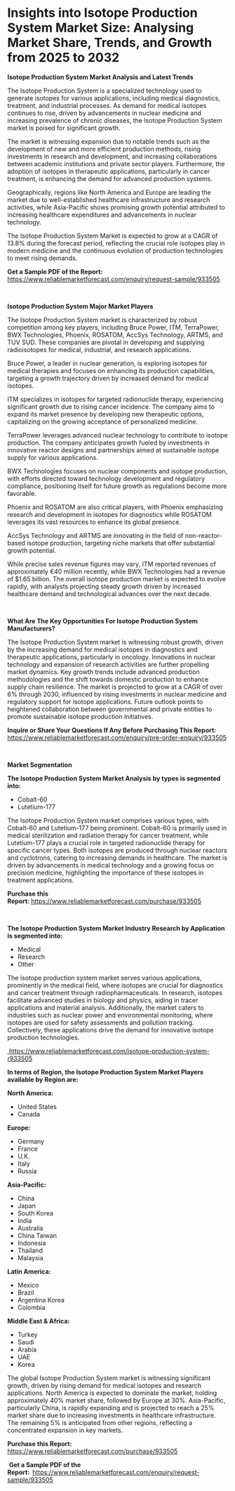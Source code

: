 <p><h1>Insights into Isotope Production System Market Size: Analysing Market Share, Trends, and Growth from 2025 to 2032</h1></p><p><strong>Isotope Production System Market Analysis and Latest Trends</strong></p>
<p><p>The Isotope Production System is a specialized technology used to generate isotopes for various applications, including medical diagnostics, treatment, and industrial processes. As demand for medical isotopes continues to rise, driven by advancements in nuclear medicine and increasing prevalence of chronic diseases, the Isotope Production System market is poised for significant growth. </p><p>The market is witnessing expansion due to notable trends such as the development of new and more efficient production methods, rising investments in research and development, and increasing collaborations between academic institutions and private sector players. Furthermore, the adoption of isotopes in therapeutic applications, particularly in cancer treatment, is enhancing the demand for advanced production systems. </p><p>Geographically, regions like North America and Europe are leading the market due to well-established healthcare infrastructure and research activities, while Asia-Pacific shows promising growth potential attributed to increasing healthcare expenditures and advancements in nuclear technology. </p><p>The Isotope Production System Market is expected to grow at a CAGR of 13.8% during the forecast period, reflecting the crucial role isotopes play in modern medicine and the continuous evolution of production technologies to meet rising demands.</p></p>
<p><strong>Get a Sample PDF of the Report:&nbsp;</strong> <a href="https://www.reliablemarketforecast.com/enquiry/request-sample/933505?utm_campaign=2822&utm_medium=2&utm_source=Github&utm_content=ia&utm_term=18042025&utm_id=isotope-production-system">https://www.reliablemarketforecast.com/enquiry/request-sample/933505</a></p>
<p>&nbsp;</p>
<p><strong>Isotope Production System Major Market Players</strong></p>
<p><p>The Isotope Production System market is characterized by robust competition among key players, including Bruce Power, ITM, TerraPower, BWX Technologies, Phoenix, ROSATOM, AccSys Technology, ARTMS, and TUV SUD. These companies are pivotal in developing and supplying radioisotopes for medical, industrial, and research applications.</p><p>Bruce Power, a leader in nuclear generation, is exploring isotopes for medical therapies and focuses on enhancing its production capabilities, targeting a growth trajectory driven by increased demand for medical isotopes.</p><p>ITM specializes in isotopes for targeted radionuclide therapy, experiencing significant growth due to rising cancer incidence. The company aims to expand its market presence by developing new therapeutic options, capitalizing on the growing acceptance of personalized medicine.</p><p>TerraPower leverages advanced nuclear technology to contribute to isotope production. The company anticipates growth fueled by investments in innovative reactor designs and partnerships aimed at sustainable isotope supply for various applications.</p><p>BWX Technologies focuses on nuclear components and isotope production, with efforts directed toward technology development and regulatory compliance, positioning itself for future growth as regulations become more favorable.</p><p>Phoenix and ROSATOM are also critical players, with Phoenix emphasizing research and development in isotopes for diagnostics while ROSATOM leverages its vast resources to enhance its global presence.</p><p>AccSys Technology and ARTMS are innovating in the field of non-reactor-based isotope production, targeting niche markets that offer substantial growth potential.</p><p>While precise sales revenue figures may vary, ITM reported revenues of approximately €40 million recently, while BWX Technologies had a revenue of $1.65 billion. The overall isotope production market is expected to evolve rapidly, with analysts projecting steady growth driven by increased healthcare demand and technological advances over the next decade.</p></p>
<p>&nbsp;</p>
<p><strong>What Are The Key Opportunities For Isotope Production System Manufacturers?</strong></p>
<p><p>The Isotope Production System market is witnessing robust growth, driven by the increasing demand for medical isotopes in diagnostics and therapeutic applications, particularly in oncology. Innovations in nuclear technology and expansion of research activities are further propelling market dynamics. Key growth trends include advanced production methodologies and the shift towards domestic production to enhance supply chain resilience. The market is projected to grow at a CAGR of over 6% through 2030, influenced by rising investments in nuclear medicine and regulatory support for isotope applications. Future outlook points to heightened collaboration between governmental and private entities to promote sustainable isotope production initiatives.</p></p>
<p><strong>Inquire or Share Your Questions If Any Before Purchasing This Report:</strong> <a href="https://www.reliablemarketforecast.com/enquiry/pre-order-enquiry/933505?utm_campaign=2822&utm_medium=2&utm_source=Github&utm_content=ia&utm_term=18042025&utm_id=isotope-production-system">https://www.reliablemarketforecast.com/enquiry/pre-order-enquiry/933505</a></p>
<p>&nbsp;</p>
<p><strong>Market Segmentation</strong></p>
<p><strong>The Isotope Production System Market Analysis by types is segmented into:</strong></p>
<p><ul><li>Cobalt-60</li><li>Lutetium-177</li></ul></p>
<p><p>The Isotope Production System market comprises various types, with Cobalt-60 and Lutetium-177 being prominent. Cobalt-60 is primarily used in medical sterilization and radiation therapy for cancer treatment, while Lutetium-177 plays a crucial role in targeted radionuclide therapy for specific cancer types. Both isotopes are produced through nuclear reactors and cyclotrons, catering to increasing demands in healthcare. The market is driven by advancements in medical technology and a growing focus on precision medicine, highlighting the importance of these isotopes in treatment applications.</p></p>
<p><strong>Purchase this Report:&nbsp;</strong><a href="https://www.reliablemarketforecast.com/purchase/933505?utm_campaign=2822&utm_medium=2&utm_source=Github&utm_content=ia&utm_term=18042025&utm_id=isotope-production-system">https://www.reliablemarketforecast.com/purchase/933505</a></p>
<p>&nbsp;</p>
<p><strong>The Isotope Production System Market Industry Research by Application is segmented into:</strong></p>
<p><ul><li>Medical</li><li>Research</li><li>Other</li></ul></p>
<p><p>The isotope production system market serves various applications, prominently in the medical field, where isotopes are crucial for diagnostics and cancer treatment through radiopharmaceuticals. In research, isotopes facilitate advanced studies in biology and physics, aiding in tracer applications and material analysis. Additionally, the market caters to industries such as nuclear power and environmental monitoring, where isotopes are used for safety assessments and pollution tracking. Collectively, these applications drive the demand for innovative isotope production technologies.</p></p>
<p><a href="https://www.reliablemarketforecast.com/isotope-production-system-r933505?utm_campaign=2822&utm_medium=2&utm_source=Github&utm_content=ia&utm_term=18042025&utm_id=isotope-production-system">&nbsp;https://www.reliablemarketforecast.com/isotope-production-system-r933505</a></p>
<p><strong>In terms of Region, the Isotope Production System Market Players available by Region are:</strong></p>
<p>
    <p> <strong> North America: </strong>
        <ul>
            <li>United States</li>
            <li>Canada</li>
        </ul>
        </p> 
    <p> <strong> Europe: </strong>
        <ul>
            <li>Germany</li>
            <li>France</li>
            <li>U.K.</li>
            <li>Italy</li>
            <li>Russia</li>
        </ul>
        </p> 
    <p> <strong> Asia-Pacific: </strong>
        <ul>
            <li>China</li>
            <li>Japan</li>
            <li>South Korea</li>
            <li>India</li>
            <li>Australia</li>
            <li>China Taiwan</li>
            <li>Indonesia</li>
            <li>Thailand</li>
            <li>Malaysia</li>
        </ul>
        </p> 
    <p> <strong> Latin America: </strong>
        <ul>
            <li>Mexico</li>
            <li>Brazil</li>
            <li>Argentina Korea</li>
            <li>Colombia</li>
        </ul>
        </p> 
    <p> <strong> Middle East & Africa: </strong>
        <ul>
            <li>Turkey</li>
            <li>Saudi</li>
            <li>Arabia</li>
            <li>UAE</li>
            <li>Korea</li>
        </ul>
    </p>
    </p>
<p><p>The global Isotope Production System market is witnessing significant growth, driven by rising demand for medical isotopes and research applications. North America is expected to dominate the market, holding approximately 40% market share, followed by Europe at 30%. Asia-Pacific, particularly China, is rapidly expanding and is projected to reach a 25% market share due to increasing investments in healthcare infrastructure. The remaining 5% is anticipated from other regions, reflecting a concentrated expansion in key markets.</p></p>
<p><strong>Purchase this Report: </strong><a href="https://www.reliablemarketforecast.com/purchase/933505?utm_campaign=2822&utm_medium=2&utm_source=Github&utm_content=ia&utm_term=18042025&utm_id=isotope-production-system">https://www.reliablemarketforecast.com/purchase/933505</a></p>
<p>&nbsp;<strong>Get a Sample PDF of the Report:&nbsp;&nbsp;</strong><a href="https://www.reliablemarketforecast.com/enquiry/request-sample/933505?utm_campaign=2822&utm_medium=2&utm_source=Github&utm_content=ia&utm_term=18042025&utm_id=isotope-production-system">https://www.reliablemarketforecast.com/enquiry/request-sample/933505</a></p>
<p><strong></strong></p>
<p><p></p><p></p><p></p></p>